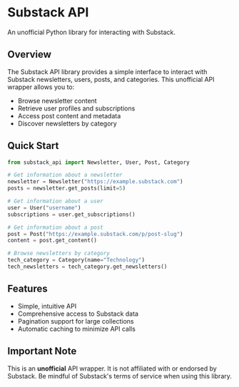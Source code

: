 # Substack API

An unofficial Python library for interacting with Substack.

## Overview

The Substack API library provides a simple interface to interact with Substack newsletters, users, posts, and categories. This unofficial API wrapper allows you to:

- Browse newsletter content
- Retrieve user profiles and subscriptions
- Access post content and metadata
- Discover newsletters by category

## Quick Start

```python
from substack_api import Newsletter, User, Post, Category

# Get information about a newsletter
newsletter = Newsletter("https://example.substack.com")
posts = newsletter.get_posts(limit=5)

# Get information about a user
user = User("username")
subscriptions = user.get_subscriptions()

# Get information about a post
post = Post("https://example.substack.com/p/post-slug")
content = post.get_content()

# Browse newsletters by category
tech_category = Category(name="Technology")
tech_newsletters = tech_category.get_newsletters()
```

## Features

- Simple, intuitive API
- Comprehensive access to Substack data
- Pagination support for large collections
- Automatic caching to minimize API calls

## Important Note

This is an **unofficial** API wrapper. It is not affiliated with or endorsed by Substack. Be mindful of Substack's terms of service when using this library.
